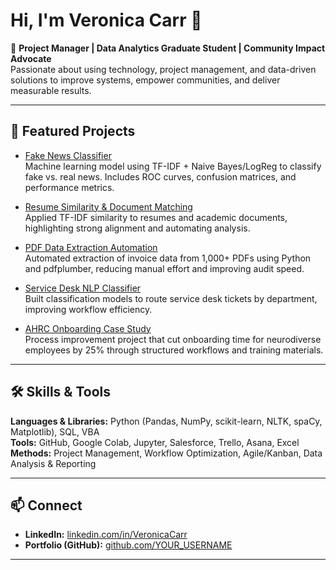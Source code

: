 # Hi, I'm Veronica Carr 👋

🎯 **Project Manager | Data Analytics Graduate Student | Community Impact Advocate**  
Passionate about using technology, project management, and data-driven solutions to improve systems, empower communities, and deliver measurable results.

---

## 🚀 Featured Projects

- [Fake News Classifier](https://github.com/Veronicacarr22/fake-news-classifier)  
  Machine learning model using TF-IDF + Naive Bayes/LogReg to classify fake vs. real news. Includes ROC curves, confusion matrices, and performance metrics.

- [Resume Similarity & Document Matching](https://github.com/Veronicacarr22/resume-similarity-tfidf)  
  Applied TF-IDF similarity to resumes and academic documents, highlighting strong alignment and automating analysis.

- [PDF Data Extraction Automation](https://github.com/Veronicacarr22/pdf-invoice-extractor)  
  Automated extraction of invoice data from 1,000+ PDFs using Python and pdfplumber, reducing manual effort and improving audit speed.

- [Service Desk NLP Classifier](https://github.com/Veronicacarr22/service-desk-nlp)  
  Built classification models to route service desk tickets by department, improving workflow efficiency.

- [AHRC Onboarding Case Study](https://github.com/Veronicacarr22/ahrc-onboarding-case-study)  
  Process improvement project that cut onboarding time for neurodiverse employees by 25% through structured workflows and training materials.

---

## 🛠️ Skills & Tools
**Languages & Libraries:** Python (Pandas, NumPy, scikit-learn, NLTK, spaCy, Matplotlib), SQL, VBA  
**Tools:** GitHub, Google Colab, Jupyter, Salesforce, Trello, Asana, Excel  
**Methods:** Project Management, Workflow Optimization, Agile/Kanban, Data Analysis & Reporting  

---

## 📫 Connect
- **LinkedIn:** [linkedin.com/in/VeronicaCarr](https://www.linkedin.com/in/veronica-carr-613931214/)  
- **Portfolio (GitHub):** [github.com/YOUR_USERNAME](https://github.com/Veronicacarr22)  

---
